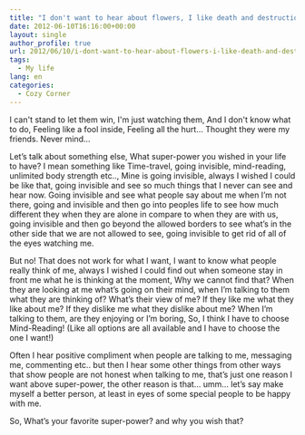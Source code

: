 ```yaml
---
title: "I don't want to hear about flowers, I like death and destruction"
date: 2012-06-10T16:16:00+00:00
layout: single
author_profile: true
url: 2012/06/10/i-dont-want-to-hear-about-flowers-i-like-death-and-destruction/
tags:
  - My life
lang: en
categories: 
  - Cozy Corner
---
```

I can't stand to let them win, I'm just watching them, And I don't know what to do, Feeling like a fool inside, Feeling all the hurt… Thought they were my friends. Never mind…

Let’s talk about something else, What super-power you wished in your life to have? I mean something like Time-travel, going invisible, mind-reading, unlimited body strength etc.., Mine is going invisible, always I wished I could be like that, going invisible and see so much things that I never can see and hear now. Going invisible and see what people say about me when I’m not there, going and invisible and then go into peoples life to see how much different they when they are alone in compare to when they are with us, going invisible and then go beyond the allowed borders to see what’s in the other side that we are not allowed to see, going invisible to get rid of all of the eyes watching me.

But no! That does not work for what I want, I want to know what people really think of me, always I wished I could find out when someone stay in front me what he is thinking at the moment, Why we cannot find that? When they are looking at me what’s going on their mind, when I’m talking to them what they are thinking of? What’s their view of me? If they like me what they like about me? If they dislike me what they dislike about me? When I’m talking to them, are they enjoying or I’m boring, So, I think I have to choose Mind-Reading! (Like all options are all available and I have to choose the one I want!)

Often I hear positive compliment when people are talking to me, messaging me, commenting etc.. but then I hear some other things from other ways that show people are not honest when talking to me, that’s just one reason I want above super-power, the other reason is that… umm… let’s say make myself a better person, at least in eyes of some special people to be happy with me.

So, What’s your favorite super-power? and why you wish that?